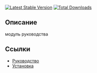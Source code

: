 [![Latest Stable Version](https://poser.pugx.org/yii2bundle/yii2-guide/v/stable.png)](https://packagist.org/packages/yii2bundle/yii2-guide)
[![Total Downloads](https://poser.pugx.org/yii2bundle/yii2-guide/downloads.png)](https://packagist.org/packages/yii2bundle/yii2-guide)

## Описание

модуль руководства

## Ссылки

* [Руководство](guide/ru/README.md)
* [Установка](guide/ru/install.md)
